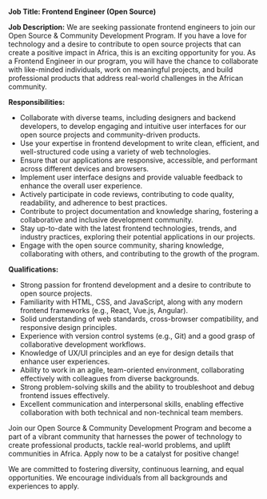 **Job Title: Frontend Engineer (Open Source)**

**Job Description:**
We are seeking passionate frontend engineers to join our Open Source & Community Development Program. If you have a love for technology and a desire to contribute to open source projects that can create a positive impact in Africa, this is an exciting opportunity for you. As a Frontend Engineer in our program, you will have the chance to collaborate with like-minded individuals, work on meaningful projects, and build professional products that address real-world challenges in the African community.

**Responsibilities:**
- Collaborate with diverse teams, including designers and backend developers, to develop engaging and intuitive user interfaces for our open source projects and community-driven products.
- Use your expertise in frontend development to write clean, efficient, and well-structured code using a variety of web technologies.
- Ensure that our applications are responsive, accessible, and performant across different devices and browsers.
- Implement user interface designs and provide valuable feedback to enhance the overall user experience.
- Actively participate in code reviews, contributing to code quality, readability, and adherence to best practices.
- Contribute to project documentation and knowledge sharing, fostering a collaborative and inclusive development community.
- Stay up-to-date with the latest frontend technologies, trends, and industry practices, exploring their potential applications in our projects.
- Engage with the open source community, sharing knowledge, collaborating with others, and contributing to the growth of the program.

**Qualifications:**
- Strong passion for frontend development and a desire to contribute to open source projects.
- Familiarity with HTML, CSS, and JavaScript, along with any modern frontend frameworks (e.g., React, Vue.js, Angular).
- Solid understanding of web standards, cross-browser compatibility, and responsive design principles.
- Experience with version control systems (e.g., Git) and a good grasp of collaborative development workflows.
- Knowledge of UX/UI principles and an eye for design details that enhance user experiences.
- Ability to work in an agile, team-oriented environment, collaborating effectively with colleagues from diverse backgrounds.
- Strong problem-solving skills and the ability to troubleshoot and debug frontend issues effectively.
- Excellent communication and interpersonal skills, enabling effective collaboration with both technical and non-technical team members.

Join our Open Source & Community Development Program and become a part of a vibrant community that harnesses the power of technology to create professional products, tackle real-world problems, and uplift communities in Africa. Apply now to be a catalyst for positive change!

We are committed to fostering diversity, continuous learning, and equal opportunities. We encourage individuals from all backgrounds and experiences to apply.